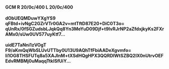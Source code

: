 #### GCM R 20/0c/400 L 20/0c/400
**dObUEQMDuwYXgYS9**<br/>**qFBtd+ivNgC2GZrVTr0GA2v+mtTftD87E20+DiC0T3o=**<br/>**qUnRx/0fSGZudsbLJqkQq8Yn3MeYuD09Djf+t9IvRJrNP2aZfdxjkyKs2FXrAMx0/sUw0UV577uyKtf7...**<br/><br/>
**uidE7TaNni1zVOgT**<br/>**F9/aKmQqWbSLUvUTTby0U13U9AQhTfFbiAADeXgvmfo=**<br/>**Ii1OG8THSFUTq8a5XAJlnM+tXSdHQgHPX3QQRDlWtSZBQ2IX0nUtrvOEFEdvRMBMj0uMaqqTtkISfUiY...**